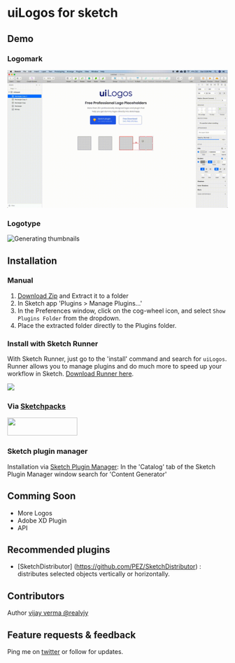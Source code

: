# uiLogos for sketch


## Demo

### Logomark
![Generating thumbnails](/tutorial/uiLogos-demo-1.gif?raw=true)

### Logotype
![Generating thumbnails](/tutorial/uiLogos-demo-2.gif?raw=true)


## Installation
### Manual
1. [Download Zip](https://github.com/realvjy/uiLogos-sketch-plugin/archive/master.zip) and Extract it to a folder
2. In Sketch app 'Plugins > Manage Plugins...'
3. In the Preferences window, click on the cog-wheel icon, and select `Show Plugins Folder` from the dropdown.
4. Place the extracted folder directly to the Plugins folder.

### Install with Sketch Runner
With Sketch Runner, just go to the 'install' command and search for `uiLogos`. Runner allows you to manage plugins and do much more to speed up your workflow in Sketch. [Download Runner here](http://www.sketchrunner.com).

<a href="http://bit.ly/SketchRunnerWebsite">
      <img src="http://bit.ly/RunnerBadgeBlue">
    </a>


### Via [Sketchpacks](https://sketchpacks.com/)
<a href="https://sketchpacks.com/soulchild/sketch-logo-fetcher/install" title="Install Logo Fetcher with Sketchpacks">
  <img width="160" height="41" src="http://sketchpacks-com.s3.amazonaws.com/assets/badges/sketchpacks-badge-install.png" >
</a>

### Sketch plugin manager
Installation via [Sketch Plugin Manager](https://mludowise.github.io/Sketch-Plugin-Manager/):
In the 'Catalog' tab of the Sketch Plugin Manager window search for 'Content Generator'



## Comming Soon
* More Logos
* Adobe XD Plugin
* API

## Recommended plugins
* [SketchDistributor] (https://github.com/PEZ/SketchDistributor) : distributes selected objects vertically or horizontally.

## Contributors
Author [vijay verma @realvjy ](https://twitter.com/realvjy)


## Feature requests & feedback
Ping me on [twitter](http://twitter.com/realvjy) or follow for updates.
